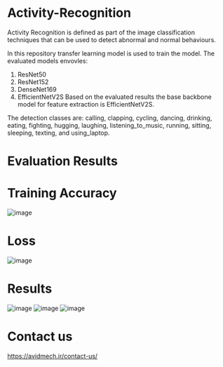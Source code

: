 # Activity-Recognition
Activity Recognition is defined as part of the image classification techniques that can be used to detect abnormal and normal behaviours.

In this repository transfer learning model is used to train the model. The evaluated models envovles:
1. ResNet50
2. ResNet152
3. DenseNet169
4. EfficientNetV2S
Based on the evaluated results the base backbone model for feature extraction is EfficientNetV2S.

The detection classes are: calling, clapping, cycling, dancing, drinking, eating,
                           fighting, hugging, laughing, listening_to_music, running,
                           sitting, sleeping, texting, and using_laptop.

# Evaluation Results
# Training Accuracy
![image](https://github.com/user-attachments/assets/b87df8b5-9dc7-4806-b7e1-bba1dc08358a)
# Loss 
![image](https://github.com/user-attachments/assets/80f13f7d-9dc8-465d-9c45-cc5838fb493a)
# Results 
![image](https://github.com/user-attachments/assets/52f9912a-097b-4884-a1ea-407f348ed839)
![image](https://github.com/user-attachments/assets/332139bf-91a0-412c-adbf-f92ccff65133)
![image](https://github.com/user-attachments/assets/fb615065-730c-484c-949a-29eb1630e032)

# Contact us 
https://avidmech.ir/contact-us/
